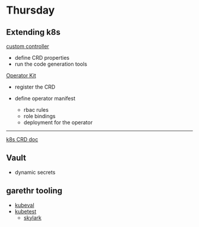 Thursday
===

## Extending k8s

[custom controller](https://github.com/GoogleCloudPlatform/kube-metacontroller)

* define CRD properties
* run the code generation tools

[Operator Kit](https://github.com/rook/operator-kit)

* register the CRD

* define operator manifest
	* rbac rules
	* role bindings
	* deployment for the operator


---

[k8s CRD doc](https://kubernetes.io/docs/concepts/api-extension/custom-resources/)


## Vault

* dynamic secrets

## garethr tooling

* [kubeval](https://github.com/garethr/kubeval)
* [kubetest](https://github.com/garethr/kubetest)
  * [skylark](https://github.com/google/skylark)